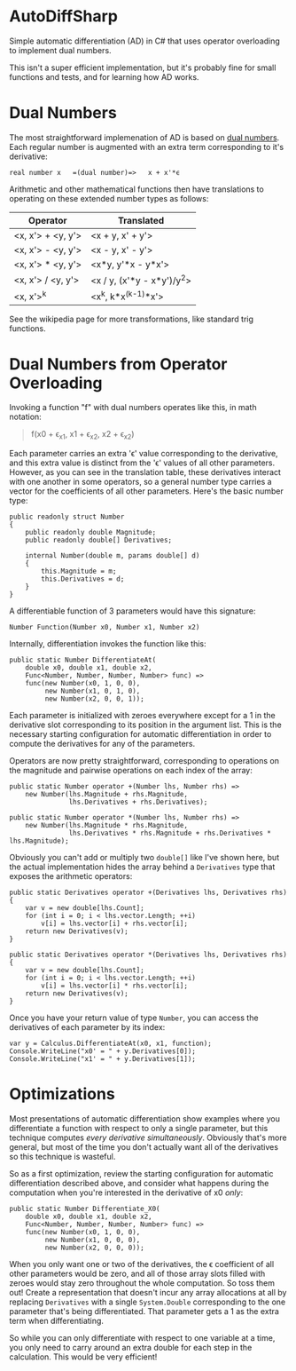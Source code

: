 # AutoDiffSharp

Simple automatic differentiation (AD) in C# that uses operator overloading to implement dual numbers.

This isn't a super efficient implementation, but it's probably fine for small functions and tests, and for learning how AD works.

# Dual Numbers

The most straightforward implemenation of AD is based on [dual numbers](https://en.wikipedia.org/wiki/Automatic_differentiation#Automatic_differentiation_using_dual_numbers). Each regular number is augmented with an extra term corresponding to it's derivative:

    real number x   =(dual number)=>   x + x'*ϵ

Arithmetic and other mathematical functions then have translations to operating on these extended number types as follows:

|Operator|Translated|
|--------|----------|
|<x, x'> + <y, y'>|<x + y, x' + y'>
|<x, x'> - <y, y'>|<x - y, x' - y'>
|<x, x'> \* <y, y'>|<x\*y, y'\*x - y*x'>
|<x, x'> / <y, y'>|<x / y, (x'\*y - x\*y')/y<sup>2</sup>>
|<x, x'><sup>k</sup>|<x<sup>k</sup>, k\*x<sup>(k-1)</sup>\*x'>

See the wikipedia page for more transformations, like standard trig functions.

# Dual Numbers from Operator Overloading

Invoking a function "f" with dual numbers operates like this, in math notation:

> f(x0 + ϵ<sub>x1</sub>, x1 + ϵ<sub>x2</sub>, x2 + ϵ<sub>x2</sub>)

Each parameter carries an extra 'ϵ' value corresponding to the derivative, and this extra value is distinct from the 'ϵ' values of all other parameters. However, as you can see in the translation table, these derivatives interact with one another in some operators, so a general number type carries a vector for the coefficients of all other parameters. Here's the basic number type:

    public readonly struct Number
    {
        public readonly double Magnitude;
        public readonly double[] Derivatives;

        internal Number(double m, params double[] d)
        {
            this.Magnitude = m;
            this.Derivatives = d;
        }
    }

A differentiable function of 3 parameters would have this signature:

    Number Function(Number x0, Number x1, Number x2)

Internally, differentiation invokes the function like this:

    public static Number DifferentiateAt(
        double x0, double x1, double x2,
        Func<Number, Number, Number, Number> func) =>
        func(new Number(x0, 1, 0, 0),
             new Number(x1, 0, 1, 0),
             new Number(x2, 0, 0, 1));

Each parameter is initialized with zeroes everywhere except for a 1 in the derivative slot corresponding to its position in the argument list. This is the necessary starting configuration for automatic differentiation in order to compute the derivatives for any of the parameters.

Operators are now pretty straightforward, corresponding to operations on the magnitude and pairwise operations on each index of the array:

    public static Number operator +(Number lhs, Number rhs) =>
        new Number(lhs.Magnitude + rhs.Magnitude,
                   lhs.Derivatives + rhs.Derivatives);

    public static Number operator *(Number lhs, Number rhs) =>
        new Number(lhs.Magnitude * rhs.Magnitude,
                   lhs.Derivatives * rhs.Magnitude + rhs.Derivatives * lhs.Magnitude);

Obviously you can't add or multiply two `double[]` like I've shown here, but the actual implementation hides the array behind a `Derivatives` type that exposes the arithmetic operators:

    public static Derivatives operator +(Derivatives lhs, Derivatives rhs)
    {
        var v = new double[lhs.Count];
        for (int i = 0; i < lhs.vector.Length; ++i)
            v[i] = lhs.vector[i] + rhs.vector[i];
        return new Derivatives(v);
    }
    
    public static Derivatives operator *(Derivatives lhs, Derivatives rhs)
    {
        var v = new double[lhs.Count];
        for (int i = 0; i < lhs.vector.Length; ++i)
            v[i] = lhs.vector[i] * rhs.vector[i];
        return new Derivatives(v);
    }

Once you have your return value of type `Number`, you can access the derivatives of each parameter by its index:

    var y = Calculus.DifferentiateAt(x0, x1, function);
    Console.WriteLine("x0' = " + y.Derivatives[0]);
    Console.WriteLine("x1' = " + y.Derivatives[1]);


# Optimizations

Most presentations of automatic differentiation show examples where you differentiate a function with respect to only a single parameter, but this technique computes *every derivative simultaneously*. Obviously that's more general, but most of the time you don't actually want all of the derivatives so this technique is wasteful.

So as a first optimization, review the starting configuration for automatic differentiation described above, and consider what happens during the computation when you're interested in the derivative of x0 *only*:

    public static Number Differentiate_X0(
        double x0, double x1, double x2,
        Func<Number, Number, Number, Number> func) =>
        func(new Number(x0, 1, 0, 0),
             new Number(x1, 0, 0, 0),
             new Number(x2, 0, 0, 0));

When you only want one or two of the derivatives, the ϵ coefficient of all other parameters would be zero, and all of those array slots filled with zeroes would stay zero throughout the whole computation. So toss them out! Create a representation that doesn't incur any array allocations at all by replacing `Derivatives` with a single `System.Double` corresponding to the one parameter that's being differentiated. That parameter gets a 1 as the extra term when differentiating.

So while you can only differentiate with respect to one variable at a time, you only need to carry around an extra double for each step in the calculation. This would be very efficient!